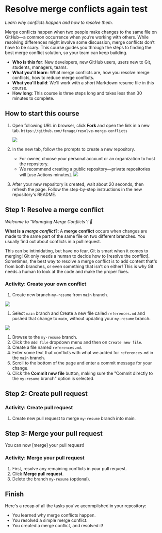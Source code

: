 # Resolve merge conflicts again test 

_Learn why conflicts happen and how to resolve them._

Merge conflicts happen when two people make changes to the same file on GitHub—a common occurrence when you’re working with others. While resolving differences might involve some discussion, merge conflicts don’t have to be scary. This course guides you through the steps to finding the best merge conflict solution, so your team can keep building.

- **Who is this for**: New developers, new GitHub users, users new to Git, students, managers, teams.
- **What you'll learn**: What merge conflicts are, how you resolve merge conflicts, how to reduce merge conflicts.
- **What you'll build**: We'll work with a short Markdown resume file in this course.
- **How long**: This course is three steps long and takes less than 30 minutes to complete.

## How to start this course

1. Open following URL in browser, click **Fork** and open the link in a new tab.
   `https://github.com/fenago/resolve-merge-conflicts`

   ![](./images/1.jpg)
2. In the new tab, follow the prompts to create a new repository.
   - For owner, choose your personal account or an organization to host the repository.
   - We recommend creating a public repository—private repositories will [use Actions minutes].
    ![](./images/2.jpg)
3. After your new repository is created, wait about 20 seconds, then refresh the page. Follow the step-by-step instructions in the new repository's README.

<summary><h2>Step 1: Resolve a merge conflict</h2></summary>

_Welcome to "Managing Merge Conflicts"! :wave:_

**What is a _merge conflict_?**: A **merge conflict** occurs when changes are made to the same part of the same file on two different branches. You usually find out about conflicts in a pull request.

This can be intimidating, but have no fear, Git is smart when it comes to merging! Git only needs a human to decide how to [resolve the conflict]. Sometimes, the best way to resolve a merge conflict is to add content that's from both branches, or even something that isn't on either! This is why Git needs a human to look at the code and make the proper fixes.

### Activity: Create your own conflict


1. Create new branch `my-resume` from `main` branch.

![](./images/3.jpg)

1. Select `main` branch and Create a new file called `references.md` and pushed that change to `main`, without updating your `my-resume` branch.

![](./images/4.jpg)

1. Browse to the `my-resume` branch.
1. Click the `Add file` dropdown menu and then on `Create new file`.
1. Create a file named `references.md`.
1. Enter some text that conflicts with what we added for `references.md` in the `main` branch.
1. Scroll to the bottom of the page and enter a commit message for your change.
1. Click the **Commit new file** button, making sure the "Commit directly to the `my-resume` branch" option is selected.

<summary><h2>Step 2: Create pull request</h2></summary>

### Activity: Create pull request
1. Create new pull request to merge `my-resume` branch into main.


<summary><h2>Step 3: Merge your pull request</h2></summary>

You can now [merge] your pull request!

### Activity: Merge your pull request

1. First, resolve any remaining conflicts in your pull request.
1. Click **Merge pull request**.
1. Delete the branch `my-resume` (optional).

<summary><h2>Finish</h2></summary>

Here's a recap of all the tasks you've accomplished in your repository:

- You learned why merge conflicts happen.
- You resolved a simple merge conflict.
- You created a merge conflict, and resolved it!

